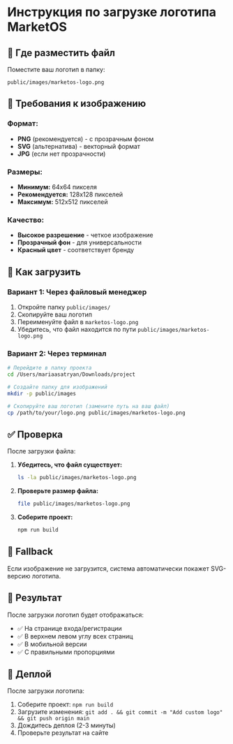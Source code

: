 # Инструкция по загрузке логотипа MarketOS

## 📁 Где разместить файл

Поместите ваш логотип в папку:
```
public/images/marketos-logo.png
```

## 🎨 Требования к изображению

### Формат:
- **PNG** (рекомендуется) - с прозрачным фоном
- **SVG** (альтернатива) - векторный формат
- **JPG** (если нет прозрачности)

### Размеры:
- **Минимум:** 64x64 пикселя
- **Рекомендуется:** 128x128 пикселей
- **Максимум:** 512x512 пикселей

### Качество:
- **Высокое разрешение** - четкое изображение
- **Прозрачный фон** - для универсальности
- **Красный цвет** - соответствует бренду

## 🔧 Как загрузить

### Вариант 1: Через файловый менеджер
1. Откройте папку `public/images/`
2. Скопируйте ваш логотип
3. Переименуйте файл в `marketos-logo.png`
4. Убедитесь, что файл находится по пути `public/images/marketos-logo.png`

### Вариант 2: Через терминал
```bash
# Перейдите в папку проекта
cd /Users/mariaasatryan/Downloads/project

# Создайте папку для изображений
mkdir -p public/images

# Скопируйте ваш логотип (замените путь на ваш файл)
cp /path/to/your/logo.png public/images/marketos-logo.png
```

## ✅ Проверка

После загрузки файла:

1. **Убедитесь, что файл существует:**
   ```bash
   ls -la public/images/marketos-logo.png
   ```

2. **Проверьте размер файла:**
   ```bash
   file public/images/marketos-logo.png
   ```

3. **Соберите проект:**
   ```bash
   npm run build
   ```

## 🔄 Fallback

Если изображение не загрузится, система автоматически покажет SVG-версию логотипа.

## 📱 Результат

После загрузки логотип будет отображаться:
- ✅ На странице входа/регистрации
- ✅ В верхнем левом углу всех страниц
- ✅ В мобильной версии
- ✅ С правильными пропорциями

## 🚀 Деплой

После загрузки логотипа:
1. Соберите проект: `npm run build`
2. Загрузите изменения: `git add . && git commit -m "Add custom logo" && git push origin main`
3. Дождитесь деплоя (2-3 минуты)
4. Проверьте результат на сайте
